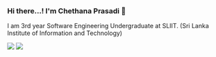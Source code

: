### Hi there...! I'm Chethana Prasadi 👋

I am 3rd year Software Engineering Undergraduate at SLIIT. (Sri Lanka Institute of Information and Technology)

<img src="https://github-readme-stats.vercel.app/api?username=chethuuu&&show_icons=true&title_color=ffffff&icon_color=bb2acf&text_color=daf7dc&bg_color=151515">
<img src="https://github-readme-stats.vercel.app/api/top-langs/?username=chethuuu&langs_count=8">

